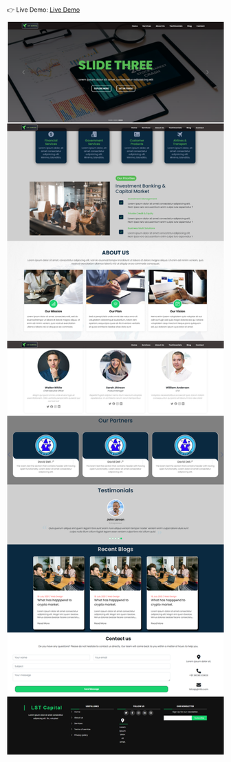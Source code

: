 👉 Live Demo: <a href=' https://amritpandey619.github.io/TW-ITW6-Project/'>Live Demo</a>

![Alt text](./assets/img/LSTCapital1.png?raw=true "Title")
![Alt text](./assets/img/LSTCapital2.png?raw=true "Title")
![Alt text](./assets/img/LSTCapital3.png?raw=true "Title")
